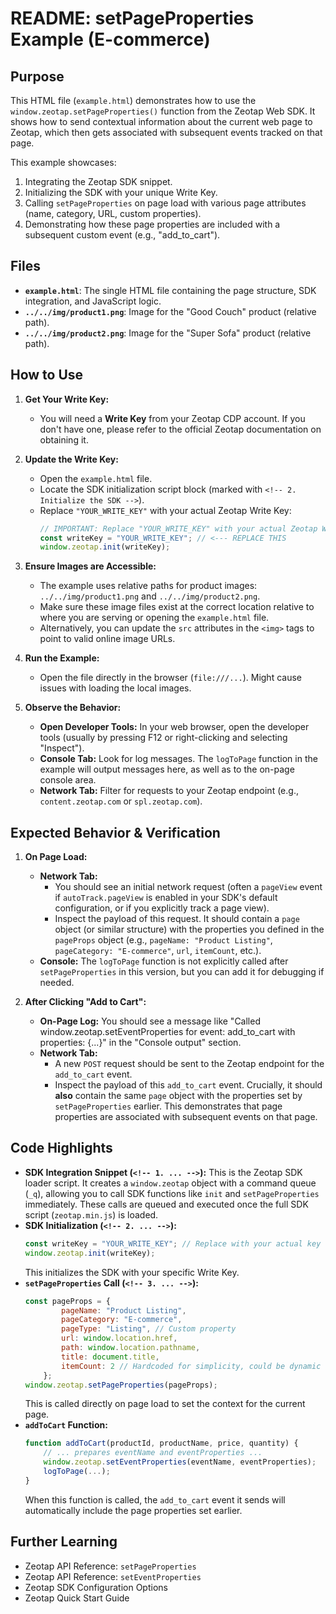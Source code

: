 # README: setPageProperties Example (E-commerce)

## Purpose

This HTML file (`example.html`) demonstrates how to use the `window.zeotap.setPageProperties()` function from the Zeotap Web SDK. It shows how to send contextual information about the current web page to Zeotap, which then gets associated with subsequent events tracked on that page.

This example showcases:
1.  Integrating the Zeotap SDK snippet.
2.  Initializing the SDK with your unique Write Key.
3.  Calling `setPageProperties` on page load with various page attributes (name, category, URL, custom properties).
4.  Demonstrating how these page properties are included with a subsequent custom event (e.g., "add\_to\_cart").

## Files

*   **`example.html`**: The single HTML file containing the page structure, SDK integration, and JavaScript logic.
*   **`../../img/product1.png`**: Image for the "Good Couch" product (relative path).
*   **`../../img/product2.png`**: Image for the "Super Sofa" product (relative path).

## How to Use

1.  **Get Your Write Key:**
    *   You will need a **Write Key** from your Zeotap CDP account. If you don't have one, please refer to the official Zeotap documentation on obtaining it.

2.  **Update the Write Key:**
    *   Open the `example.html` file.
    *   Locate the SDK initialization script block (marked with `<!-- 2. Initialize the SDK -->`).
    *   Replace `"YOUR_WRITE_KEY"` with your actual Zeotap Write Key:
        ```jsx
        // IMPORTANT: Replace "YOUR_WRITE_KEY" with your actual Zeotap Write Key
        const writeKey = "YOUR_WRITE_KEY"; // <--- REPLACE THIS
        window.zeotap.init(writeKey);
        ```

3.  **Ensure Images are Accessible:**
    *   The example uses relative paths for product images: `../../img/product1.png` and `../../img/product2.png`.
    *   Make sure these image files exist at the correct location relative to where you are serving or opening the `example.html` file.
    *   Alternatively, you can update the `src` attributes in the `<img>` tags to point to valid online image URLs.

4.  **Run the Example:**
    *   Open the file directly in the browser (`file:///...`). Might cause issues with loading the local images.

5.  **Observe the Behavior:**
    *   **Open Developer Tools:** In your web browser, open the developer tools (usually by pressing F12 or right-clicking and selecting "Inspect").
    *   **Console Tab:** Look for log messages. The `logToPage` function in the example will output messages here, as well as to the on-page console area.
    *   **Network Tab:** Filter for requests to your Zeotap endpoint (e.g., `content.zeotap.com` or `spl.zeotap.com`).

## Expected Behavior & Verification

1.  **On Page Load:**
    *   **Network Tab:**
        *   You should see an initial network request (often a `pageView` event if `autoTrack.pageView` is enabled in your SDK's default configuration, or if you explicitly track a page view).
        *   Inspect the payload of this request. It should contain a `page` object (or similar structure) with the properties you defined in the `pageProps` object (e.g., `pageName: "Product Listing"`, `pageCategory: "E-commerce"`, `url`, `itemCount`, etc.).
    *   **Console:** The `logToPage` function is not explicitly called after `setPageProperties` in this version, but you can add it for debugging if needed.

2.  **After Clicking "Add to Cart":**
    *   **On-Page Log:** You should see a message like "Called window.zeotap.setEventProperties for event: add\_to\_cart with properties: {...}" in the "Console output" section.
    *   **Network Tab:**
        *   A new `POST` request should be sent to the Zeotap endpoint for the `add_to_cart` event.
        *   Inspect the payload of this `add_to_cart` event. Crucially, it should **also** contain the same `page` object with the properties set by `setPageProperties` earlier. This demonstrates that page properties are associated with subsequent events on that page.

## Code Highlights

*   **SDK Integration Snippet (`<!-- 1. ... -->`):**
    This is the Zeotap SDK loader script. It creates a `window.zeotap` object with a command queue (`_q`), allowing you to call SDK functions like `init` and `setPageProperties` immediately. These calls are queued and executed once the full SDK script (`zeotap.min.js`) is loaded.
*   **SDK Initialization (`<!-- 2. ... -->`):**
    ```jsx
    const writeKey = "YOUR_WRITE_KEY"; // Replace with your actual key
    window.zeotap.init(writeKey);
    ```
    This initializes the SDK with your specific Write Key.
*   **`setPageProperties` Call (`<!-- 3. ... -->`):**
    ```jsx
    const pageProps = {
            pageName: "Product Listing",
            pageCategory: "E-commerce",
            pageType: "Listing", // Custom property
            url: window.location.href,
            path: window.location.pathname,
            title: document.title,
            itemCount: 2 // Hardcoded for simplicity, could be dynamic
        };
    window.zeotap.setPageProperties(pageProps);
    ```
    This is called directly on page load to set the context for the current page.
*   **`addToCart` Function:**
    ```jsx
    function addToCart(productId, productName, price, quantity) {
        // ... prepares eventName and eventProperties ...
        window.zeotap.setEventProperties(eventName, eventProperties);
        logToPage(...);
    }
    ```
    When this function is called, the `add_to_cart` event it sends will automatically include the page properties set earlier.

## Further Learning

*   Zeotap API Reference: `setPageProperties`
*   Zeotap API Reference: `setEventProperties`
*   Zeotap SDK Configuration Options
*   Zeotap Quick Start Guide
